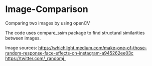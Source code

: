 # Image-Comparison
Comparing two images by using openCV

The code uses compare_ssim package to find structural similarities between images.

Image sources: https://whichlight.medium.com/make-one-of-those-random-response-face-effects-on-instagram-a945262ee03c
https://twitter.com/_randomj_
